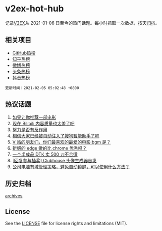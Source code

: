 # v2ex-hot-hub

 记录[V2EX](https://www.v2ex.com/)从 2021-01-06 日至今的热门话题。每小时抓取一次数据，按天[归档](archives)。
 
 ## 相关项目

- [GitHub热榜](https://github.com/lonnyzhang423/github-hot-hub)
- [知乎热榜](https://github.com/lonnyzhang423/zhihu-hot-hub)
- [微博热榜](https://github.com/lonnyzhang423/weibo-hot-hub)
- [头条热榜](https://github.com/lonnyzhang423/toutiao-hot-hub)
- [抖音热榜](https://github.com/lonnyzhang423/douyin-hot-hub)


 `更新时间：2021-02-05 05:02:48 +0800`

## 热议话题

1. [如果让你推荐一部电影](https://www.v2ex.com/t/751220)
1. [现在 Bilibili 内容质量也太差了吧](https://www.v2ex.com/t/751221)
1. [努力是否有反作用](https://www.v2ex.com/t/751265)
1. [相信大家已经被自动注入了搜狗智能助手了吧](https://www.v2ex.com/t/751120)
1. [V 站的朋友们，你们最喜欢的最爱的电影 bgm 是？](https://www.v2ex.com/t/751257)
1. [新版的 edge 做的比 chrome 优秀吗？](https://www.v2ex.com/t/751156)
1. [一个半成品 DTK 卖 500 刀不合适](https://www.v2ex.com/t/751167)
1. [[回复参与抽奖] Clubhouse 头像生成器首发](https://www.v2ex.com/t/751338)
1. [公司电脑有域管理策略，避免自动锁屏，可以使用什么方法？](https://www.v2ex.com/t/751179)

## 历史归档

[archives](archives)

## License

See the [LICENSE](LICENSE) file for license rights and limitations (MIT).
